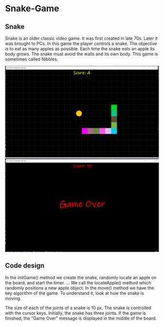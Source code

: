 # Snake-Game

## Snake

Snake is an older classic video game. It was first created in late 70s. Later it was brought to PCs. In this game the player controls a snake. The objective is to eat as many apples as possible. Each time the snake eats an apple its body grows. The snake must avoid the walls and its own body. This game is sometimes called Nibbles.

<img src= "gameon.png" width = "600">

<img src= "gameover.png" width = "600">

## Code design

In the initGame() method we create the snake, randomly locate an apple on the board, and start the timer. ... We call the locateApple() method which randomly positions a new apple object. In the move() method we have the key algorithm of the game. To understand it, look at how the snake is moving.

The size of each of the joints of a snake is 10 px. The snake is controlled with the cursor keys. Initially, the snake has three joints. If the game is finished, the "Game Over" message is displayed in the middle of the board.
